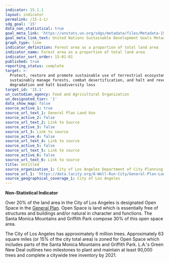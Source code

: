 ```yaml
---
indicator: 15.1.1
layout: indicator
permalink: /15-1-1/
sdg_goal: '15'
data_non_statistical: true
goal_meta_link: 'https://unstats.un.org/sdgs/metadata/files/Metadata-15-01-01.pdf'
goal_meta_link_text: United Nations Sustainable Development Goals Metadata (PDF 379 KB)
graph_type: line
indicator_definition: Forest area as a proportion of total land area
indicator_name: Forest area as a proportion of total land area
indicator_sort_order: 15-01-01
published: true
reporting_status: complete
target: >-
  Protect, restore and promote sustainable use of terrestrial ecosystems,
  sustainably manage forests, combat desertification, and halt and reverse land
  degradation and halt biodiversity loss
target_id: '15.1'
un_custodian_agency: Food and Agricultural Organization
un_designated_tier: '1'
data_show_map: false
source_active_1: true
source_url_text_1: General Plan Land Use
source_active_2: false
source_url_text_2: Link to Source
source_active_3: false
source_url_3: Link to source
source_active_4: false
source_url_text_4: Link to source
source_active_5: false
source_url_text_5: Link to source
source_active_6: false
source_url_text_6: Link to source
title: Untitled
source_organisation_1: City of Los Angeles Department of City Planning
source_url_1: 'https://data.lacity.org/A-Well-Run-City/General-Plan-Land-Use/tks4-u9wn'
source_geographical_coverage_1: City of Los Angeles
---
```

**Non-Statistical Indicator**

Over 20% of the land area in the City of Los Angeles is designated Open Space in the [General Plan](https://planning.lacity.org/plans-policies/general-plan-overview). Open Space is land which is essentially free of structures and buildings and/or natural in character and functions. The Santa Monica Mountains and Griffith Park compose 30% of this open space area. 

The City of Los Angeles has approximately 6 million trees. Approximately 63 square miles (or 15% of the city total area) is zoned for Open Space which includes parts of the Santa Monica Mountains and Griffith Park. L.A.'s Green New Deal outlines two milestones to plant and maintain at least 90,000 trees and complete a citywide tree inventory by 2021.
